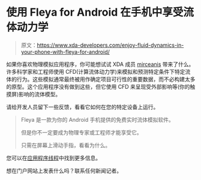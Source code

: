 # 使用 Fleya for Android 在手机中享受流体动力学

> 原文：<https://www.xda-developers.com/enjoy-fluid-dynamics-in-your-phone-with-fleya-for-android/>

如果你喜欢物理模拟应用程序，你可能想试试 XDA 成员 [mirceanis](http://forum.xda-developers.com/member.php?u=2214690) 带来了什么。许多科学家和工程师使用 CFD(计算流体动力学)来模拟和预测特定条件下特定流体的行为。这些模拟通常最终被用作确定项目可行性的重要数据，而不必构建太多的原型。这个应用程序没有做到这些，但它使用 CFD 来呈现受外部影响等(你的触摸屏)影响的流体模型。

请给开发人员留下一些反馈，看看它如何在您的特定设备上运行。

> Fleya 是一款为你的 Android 手机提供的免费实时流体模拟软件。
> 
> 但是你不一定要成为物理专家或工程师才能享受它。
> 
> 只需在屏幕上滑动手指，看看为什么。

您可以在[应用程序线程](http://forum.xda-developers.com/showthread.php?t=969864)中找到更多信息。

想在门户网站上发表什么吗？联系任何新闻记者。